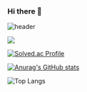 ### Hi there 👋

![header](https://capsule-render.vercel.app/api?type=Waving&color=timeGradient&height=300&section=header&text=meal's%20Github&fontSize=82)

<img src="https://img.shields.io/badge/react-20232a.svg?style=for-the-badge&logo=react&logoColor=61DAFB" />

[![Solved.ac Profile](http://mazassumnida.wtf/api/v2/generate_badge?boj=realm_eal)](https://solved.ac/realm_eal/)

[![Anurag's GitHub stats](https://github-readme-stats.vercel.app/api?username=minkimgyu&show_icons=true&theme=radical)](https://github.com/anuraghazra/github-readme-stats)

![Top Langs](https://github-readme-stats.vercel.app/api/top-langs/?username=minkimgyu&layout=compact)

<!--
**minkimgyu/minkimgyu** is a ✨ _special_ ✨ repository because its `README.md` (this file) appears on your GitHub profile.

Here are some ideas to get you started:

- 🔭 I’m currently working on ...
- 🌱 I’m currently learning ...
- 👯 I’m looking to collaborate on ...
- 🤔 I’m looking for help with ...
- 💬 Ask me about ...
- 📫 How to reach me: ...
- 😄 Pronouns: ...
- ⚡ Fun fact: ...
-->
